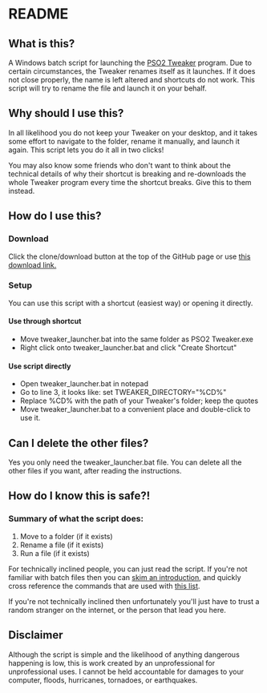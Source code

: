 # README
## What is this?
A Windows batch script for launching the [PSO2 Tweaker](http://arks-layer.com/) program. Due to certain circumstances, the Tweaker renames itself as it launches. If it does not close properly, the name is left altered and shortcuts do not work. This script will try to rename the file and launch it on your behalf.

## Why should I use this?
In all likelihood you do not keep your Tweaker on your desktop, and it takes some effort to navigate to the folder, rename it manually, and launch it again. This script lets you do it all in two clicks!

You may also know some friends who don't want to think about the technical details of why their shortcut is breaking and re-downloads the whole Tweaker program every time the shortcut breaks. Give this to them instead.

## How do I use this?
### Download
Click the clone/download button at the top of the GitHub page or use [this download link.](https://github.com/EsqWiggles/tweaker_launcher/archive/master.zip)

### Setup
You can use this script with a shortcut (easiest way) or opening it directly.

#### Use through shortcut
* Move tweaker_launcher.bat into the same folder as PSO2 Tweaker.exe
* Right click onto tweaker_launcher.bat and click "Create Shortcut"

#### Use script directly
* Open tweaker_launcher.bat in notepad
* Go to line 3, it looks like: set TWEAKER_DIRECTORY="%CD%"
* Replace %CD% with the path of your Tweaker's folder; keep the quotes
* Move tweaker_launcher.bat to a convenient place and double-click to use it.

## Can I delete the other files?
Yes you only need the tweaker_launcher.bat file. You can delete all the other files if you want, after reading the instructions.

## How do I know this is safe?!
### Summary of what the script does:

1. Move to a folder (if it exists)
2. Rename a file (if it exists)
3. Run a file (if it exists)

For technically inclined people, you can just read the script. If you're not familiar with batch files then you can [skim an introduction](https://en.wikibooks.org/wiki/Windows_Batch_Scripting#Introduction), and quickly cross reference the commands that are used with [this list](https://en.wikibooks.org/wiki/Windows_Batch_Scripting#Built-in_commands).

If you're not technically inclined then unfortunately you'll just have to trust a random stranger on the internet, or the person that lead you here.

## Disclaimer
Although the script is simple and the likelihood of anything dangerous happening is low, this is work created by an unprofessional for unprofessional uses. I cannot be held accountable for damages to your computer, floods, hurricanes, tornadoes, or earthquakes.